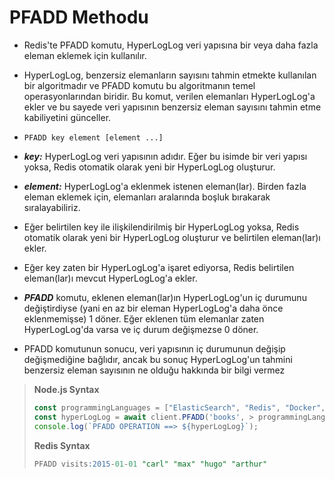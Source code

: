 # PFADD Methodu

* Redis'te PFADD komutu, HyperLogLog veri yapısına bir veya daha fazla eleman eklemek için kullanılır.
* HyperLogLog, benzersiz elemanların sayısını tahmin etmekte kullanılan bir algoritmadır ve PFADD komutu bu algoritmanın 
temel operasyonlarından biridir. Bu komut, verilen elemanları HyperLogLog'a ekler ve bu sayede veri yapısının benzersiz 
eleman sayısını tahmin etme kabiliyetini günceller.

* ``PFADD key element [element ...]``
* **_key:_** HyperLogLog veri yapısının adıdır. Eğer bu isimde bir veri yapısı yoksa, Redis otomatik olarak yeni bir 
HyperLogLog oluşturur.

* **_element:_** HyperLogLog'a eklenmek istenen eleman(lar). Birden fazla eleman eklemek için, elemanları aralarında 
boşluk bırakarak sıralayabiliriz.

* Eğer belirtilen key ile ilişkilendirilmiş bir HyperLogLog yoksa, Redis otomatik olarak yeni bir HyperLogLog oluşturur 
ve belirtilen eleman(lar)ı ekler.

* Eğer key zaten bir HyperLogLog'a işaret ediyorsa, Redis belirtilen eleman(lar)ı mevcut HyperLogLog'a ekler.

* _**PFADD**_ komutu, eklenen eleman(lar)ın HyperLogLog'un iç durumunu değiştirdiyse (yani en az bir eleman HyperLogLog'a 
daha önce eklenmemişse) 1 döner. Eğer eklenen tüm elemanlar zaten HyperLogLog'da varsa ve iç durum değişmezse 0 döner.

* PFADD komutunun sonucu, veri yapısının iç durumunun değişip değişmediğine bağlıdır, ancak bu sonuç HyperLogLog'un 
tahmini benzersiz eleman sayısının ne olduğu hakkında bir bilgi vermez

> <b>Node.js Syntax</b>
>````javascript
> const programmingLanguages = ["ElasticSearch", "Redis", "Docker", "Kubernetes"]
> const hyperLogLog = await client.PFADD('books', > programmingLanguages);
> console.log(`PFADD OPERATION ==> ${hyperLogLog}`);
>````
> <b>Redis Syntax</b>
> `````SQL
> PFADD visits:2015-01-01 "carl" "max" "hugo" "arthur"
>